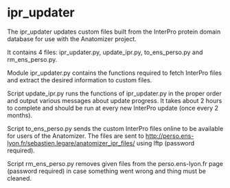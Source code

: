# ipr_updater

The ipr_updater updates custom files built from the InterPro protein domain database
for use with the Anatomizer project.

It contains 4 files: ipr_updater.py, update_ipr.py, to_ens_perso.py and rm_ens_perso.py.


Module ipr_updater.py contains the functions required to fetch InterPro files and 
extract the desired information to custom files.

Script update_ipr.py runs the functions of ipr_updater.py in the proper order and output
various messages about update progress. It takes about 2 hours to complete and should be 
run at every new InterPro update (once every 2 months).

Script to_ens_perso.py sends the custom InterPro files online to be available for users 
of the Anatomizer. The files are sent to http://perso.ens-lyon.fr/sebastien.legare/anatomizer_ipr_files/
using lftp (password required).

Script rm_ens_perso.py removes given files from the perso.ens-lyon.fr page (password required)
in case something went wrong and thing must be cleaned.

